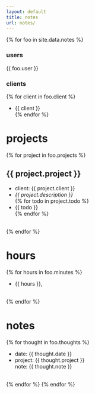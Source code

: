 ```yaml
---
layout: default
title: notes
url: notes/
---
```

{% for foo in site.data.notes %}  
### users  
{{ foo.user }}  
### clients  
{% for client in foo.client %}
- {{ client }}    
{% endfor %}
# projects  
{% for project in foo.projects %}  
## {{ project.project }}  
- client: {{ project.client }}  
- *{{ project.description }}*  
{% for todo in project.todo %}  
- {{ todo }}  
{% endfor %}  
<br>
{% endfor %}  

# hours   
   
{% for hours in foo.minutes %}  
- {{ hours }},   
<br>  
{% endfor %}  

# notes  

{% for thought in foo.thoughts %}  
- date:     {{ thought.date }}  
- project:  {{ thought.project }}  
note:     {{ thought.note }}  
<br>    
{% endfor %}  
{% endfor %}  
